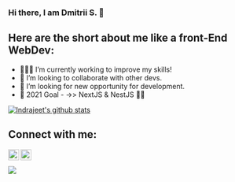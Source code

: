 ### Hi there, I am Dmitrii S. 👋


<!--
**dimsp1369/dimsp1369** is a ✨ _special_ ✨ repository because its `README.md` (this file) appears on your GitHub profile.
-->
## Here are the short about me like a front-End WebDev:

- 👨🏻‍💻 I’m currently working to improve my skills!
- 👯 I’m looking to collaborate with other devs.
- 🔎 I’m looking for new opportunity for development.
- 🥅 2021 Goal - ->> NextJS & NestJS 💪🏼

[![Indrajeet's github stats](https://github-readme-stats.vercel.app/api?username=dimsp1369&count_private=true&include_all_commits=true&theme=radical)](https://google.com)

## Connect with me:
[<img align="left" alt="codeSTACKr | LinkedIn" width="22px" src="https://cdn.jsdelivr.net/npm/simple-icons@v3/icons/linkedin.svg" />][linkedin]
[<img align="left" alt="codeSTACKr | LinkedIn" width="22px" src="https://cdn.jsdelivr.net/npm/simple-line-icons@2.5.5/src/svgs/social-facebook.svg" />][facebook]

<br />
<br />
<img src='https://www.codewars.com/users/Dimsp1369/badges/large'/>

[linkedin]: https://www.linkedin.com/in/dmitrii-spiridonov-432b2aa4/
[facebook]: https://www.facebook.com/profile.php?id=100008154395666
